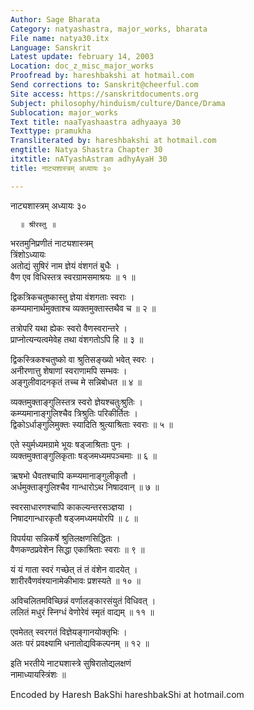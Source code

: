 ```yaml
---
Author: Sage Bharata
Category: natyashastra, major_works, bharata
File name: natya30.itx
Language: Sanskrit
Latest update: february 14, 2003
Location: doc_z_misc_major_works
Proofread by: hareshbakshi at hotmail.com
Send corrections to: Sanskrit@cheerful.com
Site access: https://sanskritdocuments.org
Subject: philosophy/hinduism/culture/Dance/Drama
Sublocation: major_works
Text title: naaTyashaastra adhyaaya 30
Texttype: pramukha
Transliterated by: hareshbakshi at hotmail.com
engtitle: Natya Shastra Chapter 30
itxtitle: nATyashAstram adhyAyaH 30
title: नाट्यशास्त्रम् अध्यायः ३०

---
```

  
 नाट्यशास्त्रम् अध्यायः ३०   
  
      ॥ श्रीरस्तु ॥  
  
भरतमुनिप्रणीतं नाट्यशास्त्रम्  
त्रिंशोऽध्यायः  
अतोद्यं सुषिरं नाम ज्ञेयं वंशगतं बुधैः ।  
वैण एव विधिस्तत्र स्वरग्रामसमाश्रयः ॥ १ ॥  
  
द्विकत्रिकचतुष्कास्तु ज्ञेया वंशगताः स्वराः ।  
कम्प्यमानार्थमुक्ताश्च व्यक्तमुक्तास्तथैव च ॥ २ ॥  
  
तत्रोपरि यथा ह्येकः स्वरो वैणस्वरान्तरे ।  
प्राप्नोत्यन्यत्वमेवेह तथा वंशगतोऽपि हि ॥ ३ ॥  
  
द्विकस्त्रिकश्चतुष्को वा श्रुतिसङ्ख्यो भवेत् स्वरः ।  
अनीरणात्तु शेषाणां स्वराणामपि सम्भवः ।  
अङ्गुलीवादनकृतं तच्च मे सन्निबोधत ॥ ४ ॥  
  
व्यक्तमुक्ताङ्गुलिस्तत्र स्वरो ज्ञेयश्चतुःश्रुतिः ।  
कम्प्यमानाङ्गुलिश्चैव त्रिश्रुतिः परिकीर्तितः ।  
द्विकोऽर्धाङ्गुलिमुक्तः स्यादिति श्रुत्याश्रिताः स्वराः ॥ ५ ॥  
  
एते स्युर्मध्यमग्रामे भूयः षड्जाश्रिताः पुनः ।  
व्यक्तमुक्ताङ्गुलिकृताः षड्जमध्यमपञ्चमाः ॥ ६ ॥  
  
ऋषभो धैवतश्चापि कम्प्यमानाङ्गुलीकृतौ ।  
अर्धमुक्ताङ्गुलिश्चैव गान्धारोऽथ निषादवान् ॥ ७ ॥  
  
स्वरसाधारणश्चापि काकल्यन्तरसञ्ज्ञया ।  
निषादगान्धारकृतौ षड्जमध्यमयोरपि ॥ ८ ॥  
  
विपर्यया सन्निकर्षे श्रुतिलक्षणसिद्धितः ।  
वैणकण्ठप्रवेशेन सिद्धा एकाश्रिताः स्वराः ॥ ९ ॥  
  
यं यं गाता स्वरं गच्छेत् तं तं वंशेन वादयेत् ।  
शारीरवैणवंश्यानामेकीभावः प्रशस्यते ॥ १० ॥  
  
अविचलितमविच्छिन्नं वर्णालङ्कारसंयुतं विधिवत् ।  
ललितं मधुरं स्निग्धं वेणोरेवं स्मृतं वाद्यम् ॥ ११ ॥  
  
एवमेतत् स्वरगतं विज्ञेयङ्गानयोक्तृभिः ।  
अतः परं प्रवक्ष्यामि धनातोद्यविकल्पनम् ॥ १२ ॥  
  
इति भरतीये नाट्यशास्त्रे सुषिरातोद्यलक्षणं  
नामाध्यायस्त्रिंशः ॥  
  
  
  
  
  
Encoded by Haresh BakShi hareshbakShi at hotmail.com  
  

